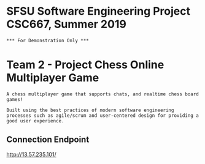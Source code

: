# SFSU Software Engineering Project CSC667, Summer 2019

```
*** For Demonstration Only ***
```

# Team 2 - Project Chess Online Multiplayer Game

```
A chess multiplayer game that supports chats, and realtime chess board games!

Built using the best practices of modern software engineering processes such as agile/scrum and user-centered design for providing a good user experience.
```

## Connection Endpoint

http://13.57.235.101/

